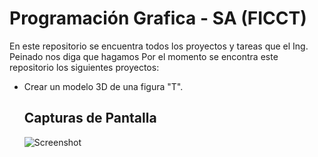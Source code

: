 # Programación Grafica - SA (FICCT)
En este repositorio se encuentra todos los proyectos y tareas que el Ing. Peinado nos diga que hagamos
Por el momento se encontra este repositorio los siguientes proyectos:
- Crear un modelo 3D de una figura "T".
  ## Capturas de Pantalla
  ![Screenshot](OpenTK_Tarea#1/imagen_)
